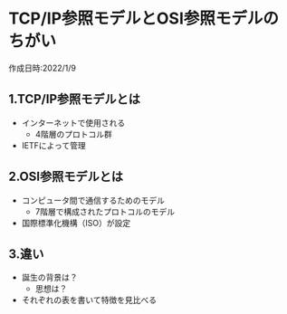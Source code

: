 # TCP/IP参照モデルとOSI参照モデルのちがい
作成日時:2022/1/9

## 1.TCP/IP参照モデルとは
* インターネットで使用される
  * 4階層のプロトコル群
* IETFによって管理

## 2.OSI参照モデルとは
* コンピュータ間で通信するためのモデル
  * 7階層で構成されたプロトコルのモデル
* 国際標準化機構（ISO）が設定

## 3.違い
<!-- todo -->
- 誕生の背景は？
  - 思想は？
- それぞれの表を書いて特徴を見比べる